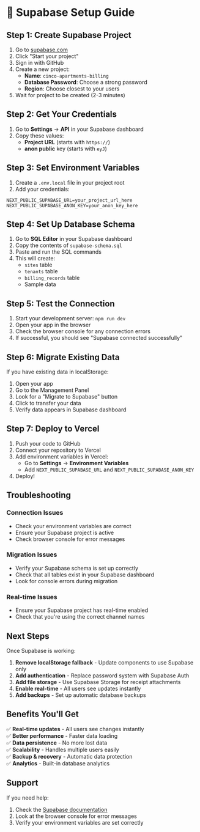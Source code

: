# 🚀 Supabase Setup Guide

## **Step 1: Create Supabase Project**

1. Go to [supabase.com](https://supabase.com)
2. Click "Start your project"
3. Sign in with GitHub
4. Create a new project:
   - **Name**: `cinco-apartments-billing`
   - **Database Password**: Choose a strong password
   - **Region**: Choose closest to your users
5. Wait for project to be created (2-3 minutes)

## **Step 2: Get Your Credentials**

1. Go to **Settings** → **API** in your Supabase dashboard
2. Copy these values:
   - **Project URL** (starts with `https://`)
   - **anon public** key (starts with `eyJ`)

## **Step 3: Set Environment Variables**

1. Create a `.env.local` file in your project root
2. Add your credentials:

```env
NEXT_PUBLIC_SUPABASE_URL=your_project_url_here
NEXT_PUBLIC_SUPABASE_ANON_KEY=your_anon_key_here
```

## **Step 4: Set Up Database Schema**

1. Go to **SQL Editor** in your Supabase dashboard
2. Copy the contents of `supabase-schema.sql`
3. Paste and run the SQL commands
4. This will create:
   - `sites` table
   - `tenants` table  
   - `billing_records` table
   - Sample data

## **Step 5: Test the Connection**

1. Start your development server: `npm run dev`
2. Open your app in the browser
3. Check the browser console for any connection errors
4. If successful, you should see "Supabase connected successfully"

## **Step 6: Migrate Existing Data**

If you have existing data in localStorage:

1. Open your app
2. Go to the Management Panel
3. Look for a "Migrate to Supabase" button
4. Click to transfer your data
5. Verify data appears in Supabase dashboard

## **Step 7: Deploy to Vercel**

1. Push your code to GitHub
2. Connect your repository to Vercel
3. Add environment variables in Vercel:
   - Go to **Settings** → **Environment Variables**
   - Add `NEXT_PUBLIC_SUPABASE_URL` and `NEXT_PUBLIC_SUPABASE_ANON_KEY`
4. Deploy!

## **Troubleshooting**

### **Connection Issues**
- Check your environment variables are correct
- Ensure your Supabase project is active
- Check browser console for error messages

### **Migration Issues**
- Verify your Supabase schema is set up correctly
- Check that all tables exist in your Supabase dashboard
- Look for console errors during migration

### **Real-time Issues**
- Ensure your Supabase project has real-time enabled
- Check that you're using the correct channel names

## **Next Steps**

Once Supabase is working:

1. **Remove localStorage fallback** - Update components to use Supabase only
2. **Add authentication** - Replace password system with Supabase Auth
3. **Add file storage** - Use Supabase Storage for receipt attachments
4. **Enable real-time** - All users see updates instantly
5. **Add backups** - Set up automatic database backups

## **Benefits You'll Get**

✅ **Real-time updates** - All users see changes instantly  
✅ **Better performance** - Faster data loading  
✅ **Data persistence** - No more lost data  
✅ **Scalability** - Handles multiple users easily  
✅ **Backup & recovery** - Automatic data protection  
✅ **Analytics** - Built-in database analytics  

## **Support**

If you need help:
1. Check the [Supabase documentation](https://supabase.com/docs)
2. Look at the browser console for error messages
3. Verify your environment variables are set correctly 
